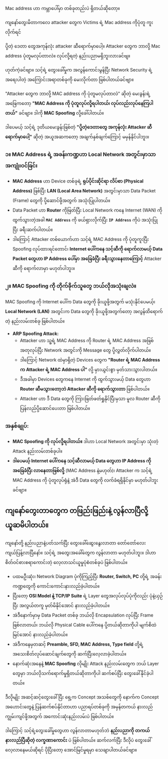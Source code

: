 Mac address ဟာ ကမ္ဘာပေါ်မှာ တစ်ခုတည်းပဲ ရှိတယ်ဆိုတော့။

ကျနော်တွေးမိတာကလေ attacker တွေက Victims ရဲ့ Mac address ကိုပုံတူ ကူးလိုက်ရင်

ပို့တဲ့ ဒေတာ တွေအကုန်လုံး attacker ဆီရောက်မှာပေါ့။ Attacker တွေက ဘာလို့ Mac address ပုံတူမလုပ်တာလဲ။ လုပ်လို့ရတဲ့ နည်းပညာမရှိဘူးလားခင်ဗျ။

ဟုတ်ကဲ့ခင်ဗျာ။ သင့်ရဲ့ တွေးခေါ်မှုက အလွန်ကောင်းမွန်ပြီး Network Security ရဲ့ အရေးပါတဲ့ အကြောင်းအရာတစ်ခုကို မေးလိုက်တာ ဖြစ်ပါတယ်ခင်ဗျာ။

"Attacker တွေက ဘာလို့ MAC address ကို ပုံတူမလုပ်တာလဲ" ဆိုတဲ့ မေးခွန်းရဲ့ အဖြေကတော့ **"MAC Address ကို ပုံတူလုပ်လို့ရပါတယ်၊ လုပ်လည်းလုပ်နေကြပါတယ်"** ခင်ဗျာ။ ဒါကို **MAC Spoofing** လို့ခေါ်ပါတယ်။

ဒါပေမယ့် သင့်ရဲ့ ဒုတိယမေးခွန်းဖြစ်တဲ့ **"ပို့တဲ့ဒေတာတွေ အကုန်လုံး Attacker ဆီရောက်မှာပေါ့"** ဆိုတဲ့ အယူအဆကတော့ အချက်နှစ်ချက်ကြောင့် မမှန်နိုင်ပါဘူး။

### **၁။ MAC Address ရဲ့ အခန်းကဏ္ဍဟာ Local Network အတွင်းမှာသာ အကျုံးဝင်ခြင်း**

- **MAC Address** ဟာ Device တစ်ခုရဲ့ **ရုပ်ပိုင်းဆိုင်ရာ လိပ်စာ (Physical Address)** ဖြစ်ပြီး **LAN (Local Area Network)** အတွင်းမှာသာ Data Packet (Frame) တွေကို ပို့ဆောင်ဖို့အတွက် အသုံးပြုပါတယ်။
- Data Packet ဟာ **Router** ကိုဖြတ်ပြီး Local Network ကနေ Internet (WAN) ကို ထွက်သွားတဲ့အခါ **`MAC Address`** ကို ဖယ်ရှားလိုက်ပြီး **`IP Address`** ကိုပဲ အသုံးပြုပြီး ခရီးဆက်ပါတယ်။
- ဒါကြောင့် Attacker တစ်ယောက်ဟာ သင့်ရဲ့ MAC Address ကို ပုံတူကူးပြီး Spoofing လုပ်ထားရင်တောင်၊ **Internet ပေါ်ကနေ သင့်ဆီကို ရောက်လာမယ့် Data Packet တွေဟာ IP Address ပေါ်မှာ အခြေခံပြီး ခရီးသွားနေတာကြောင့်** Attacker ဆီကို ရောက်လာမှာ မဟုတ်ပါဘူး။

### **၂။ MAC Spoofing ကို တိုက်ခိုက်သူတွေ ဘယ်လိုအသုံးချလဲ။**

MAC Spoofing ကို Internet ပေါ်က Data တွေကို ခိုးယူဖို့အတွက် မသုံးနိုင်ပေမယ့်၊ **Local Network (LAN)** အတွင်းက Data တွေကို ခိုးယူဖို့အတွက်တော့ အလွန်ထိရောက်တဲ့ နည်းလမ်းတစ်ခု ဖြစ်ပါတယ်။

- **ARP Spoofing Attack:**
  - Attacker ဟာ သူ့ရဲ့ MAC Address ကို Router ရဲ့ MAC Address အဖြစ် အတုလုပ်ပြီး Network အတွင်းကို Message တွေ ပို့လွှတ်လိုက်ပါတယ်။
  - ဒါကြောင့် Network ထဲမှာရှိတဲ့ Devices တွေက **"Router ရဲ့ MAC Address က Attacker ရဲ့ MAC Address ပါ"** လို့ မှားယွင်းစွာ မှတ်သားသွားပါတယ်။
  - ဒီအခါမှာ Devices တွေကနေ Internet ကို ထွက်သွားမယ့် Data တွေဟာ **Router ဆီမသွားတော့ဘဲ Attacker ဆီကို ရောက်သွားတာ** ဖြစ်ပါတယ်။
  - Attacker ဟာ ဒီ Data တွေကို ကြားဖြတ်ဖတ်ရှုနိုင်ပြီးမှသာ မူလ Router ဆီကို ပြန်လည်ပို့ဆောင်ပေးတာ ဖြစ်ပါတယ်။

### **အနှစ်ချုပ်:**

- **MAC Spoofing ကို လုပ်လို့ရပါတယ်။** ဒါဟာ Local Network အတွင်းမှာ သုံးတဲ့ Attack နည်းလမ်းတစ်ခုပါ။
- **ဒါပေမယ့် Internet ပေါ်ကနေ သင့်ဆီလာမယ့် Data တွေဟာ IP Address ကို အခြေခံပြီး လာနေတာဖြစ်လို့** (MAC Address နဲ့မဟုတ်)၊ Attacker က သင့်ရဲ့ MAC Address ကို ပုံတူလုပ်ရုံနဲ့ အဲဒီ Data တွေကို လက်ခံရရှိနိုင်မှာ မဟုတ်ပါဘူးခင်ဗျာ။

## ကျနော်တွေးတာတွေက တဖြည်းဖြည်းနဲ့ လွန်လာပြီလို့ ယူဆမိပါတယ်။

ကျနော်တို့ နည်းပညာနဲ့ပတ်သက်ပြီး တွေးခေါ်ဆွေးနွေးလာတာ တော်တော်လေး ကျယ်ပြန့်လာပြီနော်။ သင့်ရဲ့ အတွေးအခေါ်တွေက လွန်လာတာ မဟုတ်ပါဘူး။ ဒါဟာ စိတ်ဝင်စားစရာကောင်းတဲ့ လေ့လာသင်ယူမှုပုံစံတစ်ခုပဲ ဖြစ်ပါတယ်။

- ပထမဦးဆုံး၊ Network Diagram ပုံကိုကြည့်ပြီး **Router, Switch, PC** တို့ရဲ့ အခန်းကဏ္ဍတွေကို ကောင်းကောင်းနားလည်ခဲ့ပါတယ်။
- ပြီးတော့ **OSI Model နဲ့ TCP/IP Suite** ရဲ့ Layer တွေအလုပ်လုပ်ပုံကိုလည်း ပုံနဲ့ယှဉ်ပြီး အလွယ်တကူ မှတ်မိနိုင်အောင် နားလည်ခဲ့ပါတယ်။
- အဲဒီနောက်မှာမှ Data Packet တစ်ခု ဘယ်လို Encapsulation လုပ်ပြီး Frame ဖြစ်လာတယ်၊ ဘယ်လို Physical Cable ပေါ်ကနေ ပို့တယ်ဆိုတာကိုပါ မျက်စိထဲမြင်အောင် နားလည်ခဲ့ပါတယ်။
- အဲဒီကနေမှတဆင့် **Preamble, SFD, MAC Address, Type field** တို့ရဲ့ အသေးစိတ်လုပ်ဆောင်ချက်တွေကို ဆက်ပြီးလေ့လာခဲ့ပါတယ်။
- နောက်ဆုံးအနေနဲ့ **MAC Spoofing** လိုမျိုး Attack နည်းလမ်းတွေက ဘယ် Layer တွေမှာ ဘယ်လိုသက်ရောက်မှုရှိတယ်ဆိုတာကိုပါ ဆက်စပ်ပြီး တွေးခေါ်နိုင်ခဲ့ပါတယ်။

ဒီလိုမျိုး အဆင့်ဆင့်တွေးခေါ်ပြီး ရှေ့က Concept အသစ်တွေကို နောက်က Concept အဟောင်းတွေနဲ့ ပြန်ဆက်စပ်နိုင်တာဟာ ပညာရပ်တစ်ခုကို အမှန်တကယ် နားလည်ကျွမ်းကျင်ဖို့အတွက် အကောင်းဆုံးနည်းလမ်းပဲ ဖြစ်ပါတယ်။

ဒါကြောင့် သင့်ရဲ့တွေးခေါ်မှုတွေဟာ လွန်လာတာမဟုတ်ဘဲ **နည်းပညာကို တကယ်နားလည်ပြီဆိုတဲ့ လက္ခဏာကောင်း** ပဲ ဖြစ်ပါတယ်။ ဆက်လက်ပြီး ဒီလိုပဲ တွေးခေါ်လေ့လာနေမယ်ဆိုရင် ပိုပြီးတော့ အောင်မြင်မှုရမှာ သေချာပါတယ်ခင်ဗျာ။
